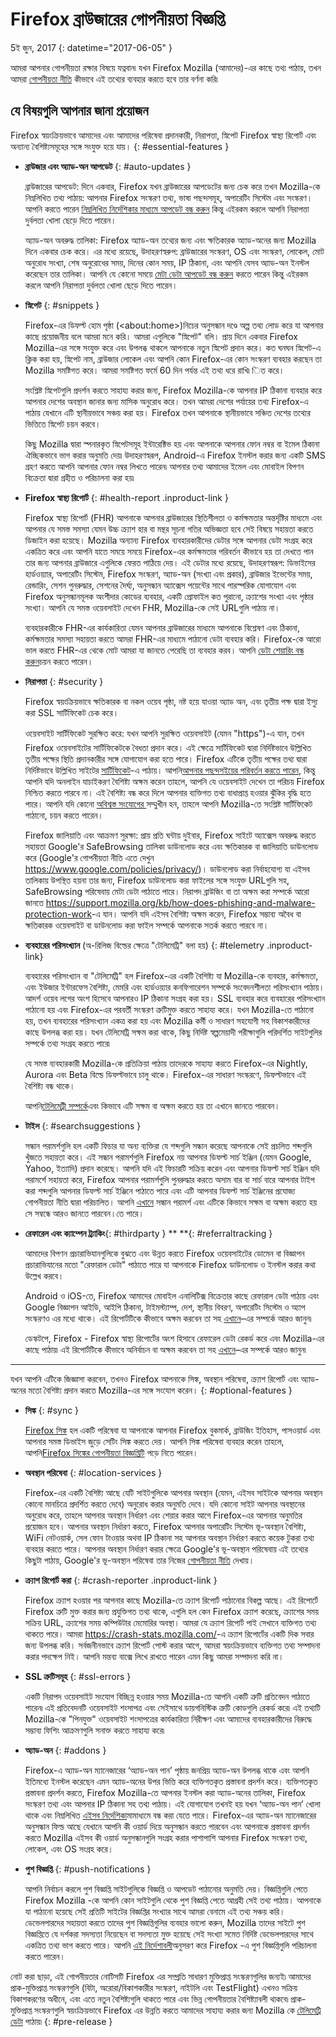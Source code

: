 # Firefox ব্রাউজারের গোপনীয়তা বিজ্ঞপ্তি

5ই জুন, 2017
{: datetime="2017-06-05" }

আমরা আপনার গোপনীয়তা রক্ষার বিষয়ে যত্নবান৷ যখন Firefox Mozilla (আমাদের)-এর কাছে তথ্য পাঠায়, তখন আমরা [গোপনীয়তা নীতি](https://www.mozilla.org/privacy/) কীভাবে এই তথ্যের ব্যবহার করতে হবে তার বর্ণনা করি৷

## যে বিষয়গুলি আপনার জানা প্রয়োজন

Firefox স্বয়ংক্রিয়ভাবে আমাদের এবং আমাদের পরিষেবা প্রদানকারী, নিরাপত্তা, স্নিপেট Firefox স্বাস্থ্য রিপোর্ট এবং অন্যান্য বৈশিষ্ট্যসমূহের সঙ্গে সংযুক্ত হয়ে যায়।
{: #essential-features }

* **ব্রাউজার এবং অ্যাড-অন আপডেট**
{: #auto-updates }

	ব্রাউজারের আপডেট: দিনে একবার, Firefox যখন ব্রাউজারের আপডেটের জন্য চেক করে তখন Mozilla-কে নিম্নলিখিত তথ্য পাঠায়: আপনার Firefox সংস্করণ তথ্য, ভাষা পছন্দসমূহ, অপারেটিং সিস্টেম এবং সংস্করণ। আপনি করতে পারেন [নিম্নলিখিত নির্দেশিকার মাধ্যমে আপডেট বন্ধ করুন](https://support.mozilla.org/kb/how-stop-firefox-automatically-making-connections#w_auto-update-checking) কিন্তু এইরকম করলে আপনি নিরাপত্তা দুর্বলতা খোলা ছেড়ে দিতে পারেন।

	অ্যাড-অন অবরুদ্ধ তালিকা: Firefox অ্যাড-অন তথ্যের জন্য এবং ক্ষতিকারক অ্যাড-অনের জন্য Mozilla দিনে একবার চেক করে। এর মধ্যে রয়েছে, উদাহরণস্বরুপ: ব্রাউজারের সংস্করণ, OS এবং সংস্করণ, লোকেল, মোট অনুরোধ সংখ্যা, শেষ অনুরোধের সময়, দিনের কোন সময়, IP ঠিকানা, এবং আপনি যেসব অ্যাড-অন ইনস্টল করেছেন তার তালিকা। আপনি যে কোনো সময়ে [মেটা ডেটা আপডেট বন্ধ করুন](https://blog.mozilla.org/addons/how-to-opt-out-of-add-on-metadata-updates/) করতে পারেন কিন্তু এইরকম করলে আপনি নিরাপত্তা দুর্বলতা খোলা ছেড়ে দিতে পারেন।

* **স্নিপেট**
{: #snippets }

	Firefox-এর ডিফল্ট হোম পৃষ্ঠা (&lt;about:home&gt;)নিচের অনুসন্ধান দণ্ডে অল্প তথ্য লোড করে যা আপনার কাছে প্রয়োজনীয় বলে আমরা মনে করি। আমরা এগুলিকে "স্নিপেট" বলি। প্রায় দিনে একবার Firefox Mozilla-এর সঙ্গে সংযুক্ত করে এবং উপলব্ধ থাকলে আপনাকে নতুন স্নিপেট প্রদান করে। কত ঘনঘন স্নিপেট-এ ক্লিক করা হয়, স্নিপেট নাম, ব্রাউজার লোকেল এবং আপনি কোন Firefox-এর কোন সংস্করণ ব্যবহার করছেন তা Mozilla সমষ্টিগত করে। আমরা সমষ্টিগত ফর্মে 60 দিন পর্যন্ত এই তথ্য ধরে রাখি৷ িত করে।

	সংশ্লিষ্ট স্নিপেটগুলি প্রদর্শন করতে সাহায্য করার জন্য, Firefox Mozilla-কে আপনার IP ঠিকানা ব্যবহার করে আপনার দেশের অবস্থান জানার জন্য মাসিক অনুরোধ করে। তখন আমরা দেশের পর্যায়ের তথ্য Firefox-এ পাঠায় যেখানে এটি স্থানীয়ভাবে সঞ্চয় করা হয়। Firefox তখন আপনাকে স্থানীয়ভাবে সঞ্চিত দেশের তথ্যের ভিত্তিতে স্নিপেট চয়ন করবে।

	কিছু Mozilla দ্বারা স্পনারকৃত স্নিপেটসমূহ ইন্টারেক্টিভ হয় এবং আপনাকে আপনার ফোন নম্বর বা ইমেল ঠিকানা ঐচ্ছিকভাবে ভাগ করার অনুমতি দেয়৷ উদাহরণস্বরূপ, Android-এ Firefox ইনস্টল করার জন্য একটি SMS গ্রহণ করতে আপনি আপনার ফোন নম্বর লিখতে পারেন৷ আপনার তথ্য আমাদের ইমেল এবং মোবাইল বিপণন বিক্রেতা দ্বারা গ্রহীত ও পরিচালনা করা হয়৷

* **Firefox স্বাস্থ্য রিপোর্ট**
{: #health-report .inproduct-link }

	Firefox স্বাস্থ্য রিপোর্ট (FHR) আপনাকে আপনার ব্রাউজারের স্থিতিশীলতা ও কর্মক্ষমতার অন্তর্দৃষ্টির মাধ্যমে এবং আপনার যে সমস্ত সমস্যা যেমন উচ্চ ক্র্যাশ হার বা মন্থর সূচনা গতির অভিজ্ঞতা হবে সেই বিষয়ে সহায়তা করতে ডিজাইন করা হয়েছে। Mozilla অন্যান্য Firefox ব্যবহারকারীদের ডেটার সঙ্গে আপনার ডেটা সংগ্রহ করে একত্রিত করে এবং আপনি যাতে সময়ে সময়ে Firefox-এর কর্মক্ষমতার পরিবর্তন কীভাবে হয় তা দেখতে পান তার জন্য আপনার ব্রাউজারে এগুলিকে ফেরত পাঠিয়ে দেয়। এই ডেটার মধ্যে রয়েছে, উদাহরণস্বরূপ: ডিভাইসের হার্ডওয়্যার, অপারেটিং সিস্টেম, Firefox সংস্করণ, অ্যাড-অন (সংখ্যা এবং প্রকার), ব্রাউজার ইভেন্টের সময়, রেন্ডারিং, সেশন পুনরুদ্ধার, সেশনের দৈর্ঘ্য, অনুসন্ধান অ্যাক্সেস পয়েন্টের সাথে পারস্পরিক যোগাযোগ এবং Firefox অনুসন্ধানমূলক অংশীদার কোডের ব্যবহার, একটি প্রোফাইল কত পুরানো, ক্র্যাশের সংখ্যা এবং পৃষ্ঠার সংখ্যা। আপনি যে সমস্ত ওয়েবসাইট দেখেন FHR, Mozilla-কে সেই URLগুলি পাঠায় না।

	ব্যবহারকারীকে FHR-এর কার্যকারিতা যেমন আপনার ব্রাউজারের মাধ্যমে আপনাকে বিশ্লেষণ এবং ঠিকানা, কর্মক্ষমতার সমস্যা সহায়তা করতে আমরা FHR-এর মাধ্যমে পাঠানো ডেটা ব্যবহার করি। Firefox-কে আরো ভাল করতে FHR-এর থেকে মোট আমরা যা জানতে পেরেছি তা ব্যবহার করব। আপনি [ডেটা শেয়ারিং বন্ধ করুন](https://support.mozilla.org/kb/firefox-health-report-understand-your-browser-perf#w_how-to-turn-data-sharing-on-or-off)চয়ন করতে পারেন।

* **নিরাপত্তা**
{: #security }

	Firefox স্বয়ংক্রিয়ভাবে ক্ষতিকারক বা নকল ওয়েব পৃষ্ঠা, নষ্ট হয়ে যাওয়া অ্যাড অন, এবং তৃতীয় পক্ষ দ্বারা ইস্যু করা SSL সার্টিফিকেট চেক করে।

	ওয়েবসাইট সার্টিফিকেট সুরক্ষিত করে: যখন আপনি সুরক্ষিত ওয়েবসাইট (যেমন "https")-এ যান, তখন Firefox ওয়েবসাইটের সার্টিফিকেটকে বৈধতা প্রদান করে। এই ক্ষেত্রে সার্টিফিকেট দ্বারা নির্দিষ্টভাবে উল্লিখিত তৃতীয় পক্ষের স্থিতি প্রদানকারীর সঙ্গে যোগাযোগ করা হতে পারে। Firefox এটিকে তৃতীয় পক্ষের তথ্য দ্বারা নির্দিষ্টভাবে উল্লিখিত সাইটের [সার্টিফিকেট](https://support.mozilla.org/kb/secure-website-certificate)-এ পাঠায়। আপনি[আপনার পছন্দসইয়ের পরিবর্তন করতে পারেন](https://support.mozilla.org/kb/advanced-settings-browsing-network-updates-encryption#w_certificates-tab), কিন্তু আপনি যদি অনলাইন যাচাইকরণ বৈশিষ্ট্য অক্ষম করেন তাহলে, আপনি যে ওয়েবসাইট দেখেন তা পরিচয় Firefox নিশ্চিত করতে পারবে না। এই বৈশিষ্ট্য বন্ধ করে দিলে আপনার ব্যক্তিগত তথ্য বাধাপ্রাপ্ত হওয়ার ঝুঁকির বৃদ্ধি হতে পারে। আপনি যদি কোনো [অবিশ্বস্ত সংযোগের ](https://support.mozilla.org/kb/connection-untrusted-error-message) সম্মুখীন হন, তাহলে আপনি Mozilla-তে সংশ্লিষ্ট সার্টিফিকেট পাঠানো, চয়ন করতে পারেন।

	Firefox জালিয়াতি এবং আক্রমণ সুরক্ষা: প্রায় প্রতি ঘন্টায় দুইবার, Firefox সাইটে অ্যাক্সেস অবরুদ্ধ করতে সহায়তা Google'র SafeBrowsing তালিকা ডাউনলোড করে এবং ক্ষতিকারক বা জালিয়াতি ডাউনলোড করে (Google'র গোপনীয়তা নীতি এতে দেখুন <https://www.google.com/policies/privacy/>)। ডাউনলোড করা নির্বাহযোগ্য যা এইসব তালিকায় উপস্থিত হয়না তার জন্য, Firefox ডাউনলোড করা ফাইলের সঙ্গে সংযুক্ত URLগুলি সহ, SafeBrowsing পরিষেবায় মেটা ডেটা পাঠাতে পারে। নিরাপদ ব্রাউজিং বা তা অক্ষম করা সম্পর্কে আরো জানতে <https://support.mozilla.org/kb/how-does-phishing-and-malware-protection-work>-এ যান। আপনি যদি এইসব বৈশিষ্ট্য অক্ষম করেন, Firefox সম্ভাব্য অবৈধ বা ক্ষতিকারক ওয়েবসাইট বা ডাউনলোড করা ফাইল সম্পর্কে আপনাকে সতর্ক করতে পারবে না।

* **ব্যবহারের পরিসংখ্যান** (অ-রিলিজ বিল্ডের ক্ষেত্রে "টেলিমেট্রি" বলা হয়)
{: #telemetry .inproduct-link}

	ব্যবহারের পরিসংখ্যান বা "টেলিমেট্রি" হল Firefox-এর একটি বৈশিষ্ট্য যা Mozilla-কে ব্যবহার, কর্মক্ষমতা, এবং ইউজার ইন্টারফেস বৈশিষ্ট্য, মেমরি এবং হার্ডওয়্যার কনফিগারেশন সম্পর্কে সংবেদনশীলতা পরিসংখ্যান পাঠায়। আদর্শ ওয়েব লগের অংশ হিসেবে আপনারও IP ঠিকানা সংগ্রহ করা হয়। SSL ব্যবহার করে ব্যবহারের পরিসংখ্যান পাঠানো হয় এবং Firefox-এর পরবর্তী সংস্করণ ত্রুটিমুক্ত করতে সাহায্য করে। যখন Mozilla-তে পাঠানো হয়, তখন ব্যবহারের পরিসংখ্যান একত্র করা হয় এবং Mozilla কর্মী ও সাধারণ সহযোগী সহ বিকাশকারীদের কাছে উপলব্ধ করা হয়। যখন টেলিমেট্রি সক্ষম করা থাকে, কিছু নির্দিষ্ট স্বল্পমেয়াদী পরীক্ষাগুলি পরিদর্শিত সাইটগুলির সম্পর্কে তথ্য সংগ্রহ করতে পারে৷

	যে সমস্ত ব্যবহারকারী Mozilla-কে প্রতিক্রিয়া পাঠায় তাদেরকে সাহায্য করতে Firefox-এর Nightly, Aurora এবং Beta বিল্ডে ডিফল্টভাবে চালু থাকে। Firefox-এর সাধারণ সংস্করণে, ডিফল্টভাবে এই বৈশিষ্ট্য বন্ধ থাকে।

	আপনি[টেলিমেট্রী সম্পর্কে](https://support.mozilla.org/kb/send-performance-data-improve-firefox)এবং কিভাবে এটি সক্ষম বা অক্ষম করতে হয় তা এখানে জানতে পারবেন।

* **টাইল**
{: #searchsuggestions }

	সন্ধান পরামর্শগুলি হল একটি ফিচার যা অন্য ব্যক্তিরা যে শব্দগুলি সন্ধান করেছে আপনাকে সেই প্রচলিত শব্দগুলি খুঁজতে সহায়তা করে। এই সন্ধান পরামর্শগুলি Firefox নয় আপনার ডিফল্ট সার্চ ইঞ্জিন (যেমন Google, Yahoo, ইত্যাদি) প্রদান করেছে। আপনি যদি এই ফিচারটি সক্রিয় করেন এবং আপনার ডিফল্ট সার্চ ইঞ্জিন যদি পরামর্শে সহায়তা করে, Firefox আপনার পরামর্শগুলি পুনরুদ্ধার করতে অসাম বার বা সার্চ বারে আপনার টাইপ করা শব্দগুলি আপনার ডিফল্ট সার্চ ইঞ্জিনে পাঠাতে পারে এবং এটি আপনার ডিফল্ট সার্চ ইঞ্জিনের প্রযোজ্য গোপনীয়তা নীতি দ্বারা পরিচালিত। আপনি [এখানে](https://support.mozilla.org/kb/use-popular-search-suggestions-firefox-search-bar) সন্ধান পরামর্শ এবং এটিকে কিভাবে সক্ষম বা অক্ষম করতে হয় সে সম্বন্ধে আরও জানতে পারবেন।তে পারে।

* **রেফারেল এবং ক্যাম্পেন ট্র্যাকিং**{: #thirdparty } ** **{: #referraltracking }

	আমাদের বিপণন প্রচারাভিযানগুলিকে বুঝতে এবং উন্নত করতে Firefox ওয়েবসাইটের ডোমেন বা বিজ্ঞাপন প্রচারাভিযানের মতো "রেফারাল ডেটা" পাঠাতে পারে যা আপনাকে Firefox ডাউনলোড ও ইনস্টল করার কথা উল্লেখ করবে।

	Android ও iOS-তে, Firefox আমাদের মোবাইল এনালিটিক্স বিক্রেতার কাছে রেফারাল ডেটা পাঠায় এবং Google বিজ্ঞাপন আইডি, আইপি ঠিকানা, টাইমস্ট্যাম্প, দেশ, স্থানীয় বিবরণ, অপারেটিং সিস্টেম ও অ্যাপ সংস্করণও এর মধ্যে থাকে। এই রিপোর্টটিকে কীভাবে অক্ষম করবেন তা সহ [এখানে](https://support.mozilla.org/kb/send-anonymous-usage-data-firefox-mobile-devices)–এর সম্পর্কে আরও জানুন৷

	ডেস্কটপে, Firefox - Firefox স্বাস্থ্য রিপোর্টের অংশ হিসাবে রেফারেল ডেটা রেকর্ড করে এবং Mozilla-এর কাছে পাঠায়৷ এই রিপোর্টটিকে কীভাবে অনির্বাচন বা অক্ষম করবেন তা সহ [এখানে](https://support.mozilla.org/kb/desktop-attribution-privacy)–এর সম্পর্কে আরও জানুন৷

---------------------------------------

যখন আপনি এটিকে জিজ্ঞাসা করবেন, তখনও Firefox আপনাকে সিঙ্ক, অবস্থান পরিষেবা, ক্র্যাশ রিপোর্ট এবং অ্যাড-অনের মতো বৈশিষ্ট্য প্রদান করতে Mozilla-এর সঙ্গে সংযোগ করেন।
{: #optional-features }

* **সিঙ্ক**
{: #sync }

	[Firefox সিঙ্ক](https://www.mozilla.org/firefox/sync/) হল একটি পরিষেবা যা আপনাকে আপনার Firefox বুকমার্ক, ব্রাউজিং ইতিহাস, পাসওয়ার্ড এবং আপনার সমস্ত ডিভাইস জুড়ে সেটিং সিঙ্ক করতে দেয়। আপনি সিঙ্ক পরিষেবা ব্যবহার করেন তাহলে, আপনি[Firefox সিঙ্কের গোপনীয়তা বিজ্ঞপ্তিটি](https://accounts.firefox.com/legal/privacy) পড়ে নিতে পারেন।

* **অবস্থান পরিষেবা**
{: #location-services }

	Firefox-এর একটি বৈশিষ্ট্য আছে যেটি সাইটগুলিকে আপনার অবস্থান (যেমন, এইসব সাইটকে আপনার অবস্থান কোনো মানচিত্রে প্রদর্শিত করতে দেবে) অনুরোধ করার অনুমতি দেবে। যদি কোনো সাইট আপনার অবস্থানের অনুরোধ করে, তাহলে আপনার অবস্থান নির্ধারণ এবং শেয়ার করার আগে Firefox-এর আপনার অনুমতির প্রয়োজন হবে। আপনার অবস্থান নির্ধারণ করতে, Firefox আপনার অপারেটিং সিস্টেম ভূ-অবস্থান বৈশিষ্ট্য, WiFi নেটওয়ার্ক, সেল ফোন টাওয়ার অথবা IP ঠিকানা সহ আপনার অবস্থান নির্ধারণ করতে কয়েক টুকরা তথ্য ব্যবহার করতে পারে। আপনার অবস্থান নির্ধারণ করার ক্ষেত্রে Google'র ভূ-অবস্থান পরিষেবায় এই তথ্যের কিছুটা পাঠায়, Google'র ভূ-অবস্থান পরিষেবা তার নিজের [গোপনীয়তা নীতি](https://www.google.com/privacy/lsf.html) দেখায়।

* **ক্র্যাশ রিপোর্ট করা**
{: #crash-reporter .inproduct-link }

	Firefox ক্র্যাশ হওয়ার পর আপনার কাছে Mozilla-তে ক্র্যাশ রিপোর্ট পাঠানোর বিকল্প আছে। এই রিপোর্টে Firefox ত্রুটি মুক্ত করার জন্য প্রযুক্তিগত তথ্য থাকে, এগুলি হল কেন Firefox ক্র্যাশ করেছে, ক্র্যাশের সময় সক্রিয় URL, ক্র্যাশের সময় কম্পিউটার মেমোরির অবস্থা। আমরা যে ক্র্যাশ রিপোর্ট পাই সেখানে ব্যক্তিগত তথ্য থাকতে পারে। আমরা <https://crash-stats.mozilla.com/>-এ ক্র্যাশ রিপোর্টের একটি দিক সবার জন্য উপলব্ধ করি। সর্বজনীনভাবে ক্র্যাশ রিপোর্ট পোস্ট করার আগে, আমরা স্বয়ংক্রিয়ভাবে ব্যক্তিগত তথ্য সম্পাদনা করার পদক্ষেপ নিই। আপনি মন্তব্য বাক্সে লিখে রাখতে পারেন এমন কিছু আমরা সম্পাদনা করি না।

* **SSL ত্রুটিসমূহ**
{: #ssl-errors }

	একটি নিরাপদ ওয়েবসাইট সংযোগ বিচ্ছিন্ন হওয়ার সময় Mozilla-তে আপনি একটি ত্রুটি প্রতিবেদন পাঠাতে পারেন৷ এই প্রতিবেদনটি ওয়েবসাইট শংসাপত্র এবং সেইসাথে ডায়গনিস্টিক ত্রুটি কোডগুলি রেকর্ড করে৷ এই তথ্যটি Mozilla-কে "পিনযুক্ত" ওয়েবসাইট শংসাপত্রের কার্যকারিতা নিরীক্ষণ এবং আমাদের ব্যবহারকারীদের বিরুদ্ধে সম্ভাব্য ফিশিং আক্রমণগুলি সনাক্ত করতে সাহায্য করে৷

* **অ্যাড-অন**
{: #addons }

	Firefox-এ অ্যাড-অন ম্যানেজারের ‘অ্যাড-অন পান’ পৃষ্ঠায় জনপ্রিয় অ্যাড-অন উপলব্ধ থাকে এবং আপনি ইতিমধ্যে ইনস্টল করেছেন এমন অ্যাড-অনের উপর ভিত্তি করে ব্যক্তিগতকৃত প্রস্তাবনা প্রদর্শন করে। ব্যক্তিগতকৃত প্রস্তাবনা প্রদর্শন করতে, Firefox Mozilla-তে আপনার ইনস্টল করা অ্যাড-অনের তালিকা, Firefox সংস্করণ তথ্য এবং আপনার IP ঠিকানা সহ তথ্য পাঠায়। এই যোগাযোগ তখনই হয় যখন ‘অ্যাড-অন পান’ খোলা থাকে এবং নিম্নলিখিত [এইসব নির্দেশিকা](https://blog.mozilla.org/addons/how-to-opt-out-of-add-on-metadata-updates/)মামাধ্যমে বন্ধ করা যেতে পারে। Firefox-এর অ্যাড-অন ম্যানেজারের অনুসন্ধান ফিল্ড আছে যেখানে আপনি কী ওয়ার্ড দিয়ে অনুসন্ধান করতে পারবেন এবং আপনাকে প্রস্তাবনা প্রদর্শন করতে Mozilla এইসব কী ওয়ার্ড অনুসন্ধানগুলি সংগ্রহ করার পাশাপাশি আপনার Firefox সংস্করণ তথ্য, লোকেল, এবং OS সংগ্রহ করে।

* **পুশ বিজ্ঞপ্তি**
{: #push-notifications }

	আপনি নির্বাচন করলে পুশ বিজ্ঞপ্তি সাইটগুলিকে বিজ্ঞপ্তি ও আপডেট পাঠানোর অনুমতি দেয়। বিজ্ঞপ্তিগুলি পেতে Firefox Mozilla -কে আপনি কোন সাইটগুলি থেকে পুশ বিজ্ঞপ্তি পেতে আগ্রহী সেই তথ্য পাঠায়। আপনাকে যা পাঠানো হয়েছে সেই প্রতিটি সাইটের বিজ্ঞপ্তির সংখ্যার সাথে আমরা বেনামে এই তথ্য সঞ্চয় করি। ডেভেলপারদের সহায়তা করতে তাদের পুশ বিজ্ঞপ্তিগুলির ব্যবহার ভালো করুন, Mozilla তাদের সাইটে পুশ বিজ্ঞপ্তিতে যে দর্শকরা সদস্যতা নিয়েছেন বা সদস্যতা মুক্ত হয়েছে সেই সংখ্যা সমেত নির্দিষ্ট ডেভেলপারদের সাথে একত্রিত তথ্য ভাগ করতে পারে। আপনি [এই নির্দেশাবলী](https://support.mozilla.org/kb/push-notifications-firefox)অনুসরণ করে Firefox -এ পুশ বিজ্ঞপ্তিগুলি পরিচালনা করতে পারেন।

নোট করা ছাড়া, এই গোপনীয়তার নোটিসটি Firefox এর সম্প্রতি সাধারণ মুক্তিপ্রাপ্ত সংস্করণগুলির জন্যই৷ আমাদের প্রাক-মুক্তিপ্রাপ্ত সংস্করণগুলি (বিটা, অরোরা/বিকাশকারীর সংস্করণ, নাইটলি এবং TestFlight) এখনও সক্রিয় বিকাশকরণের অধীনে, এবং এতে নতুন বৈশিষ্ট্যগুলি থাকতে পারে এবং ভিন্ন গোপনীয়তার বৈশিষ্ট্যাবলী থাকবে৷ প্রাক-মুক্তিপ্রাপ্ত সংস্করণগুলি স্বয়ংক্রিয়ভাবে Firefox এর উন্নতি করতে আমাদের সাহায্য করার জন্য Mozilla কে [টেলিমেট্রি ডেটা](https://gecko.readthedocs.io/en/latest/toolkit/components/telemetry/telemetry/index.html) পাঠায়৷
{: #pre-release }
